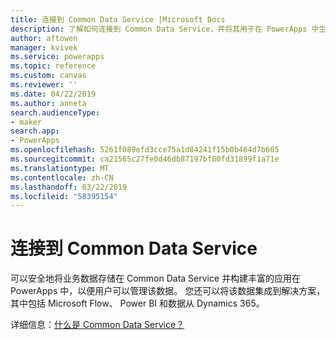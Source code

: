 ```yaml
---
title: 连接到 Common Data Service |Microsoft Docs
description: 了解如何连接到 Common Data Service，并将其用于在 PowerApps 中生成应用。
author: aftowen
manager: kvivek
ms.service: powerapps
ms.topic: reference
ms.custom: canvas
ms.reviewer: ''
ms.date: 04/22/2019
ms.author: anneta
search.audienceType:
- maker
search.app:
- PowerApps
ms.openlocfilehash: 5261f089efd3cce75a1d84241f15b0b464d7b605
ms.sourcegitcommit: ca21565c27fe0d46db87197bf00fd31899f1a71e
ms.translationtype: MT
ms.contentlocale: zh-CN
ms.lasthandoff: 03/22/2019
ms.locfileid: "58395154"
---
```

# <a name="connect-to-common-data-service"></a>连接到 Common Data Service

可以安全地将业务数据存储在 Common Data Service 并构建丰富的应用在 PowerApps 中，以便用户可以管理该数据。 您还可以将该数据集成到解决方案，其中包括 Microsoft Flow、 Power BI 和数据从 Dynamics 365。

详细信息：[什么是 Common Data Service？](../../common-data-service/data-platform-intro.md)
